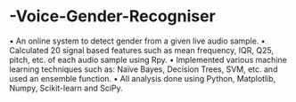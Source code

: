 # -Voice-Gender-Recogniser
• An online system to detect gender from a given live audio sample.
•	Calculated 20 signal based features such as mean frequency, IQR, Q25, pitch, etc. of each audio sample using Rpy.
•	Implemented various machine learning techniques such as: Naïve Bayes, Decision Trees, SVM, etc. and used an ensemble function.
•	All analysis done using Python, Matplotlib, Numpy, Scikit-learn and SciPy.
